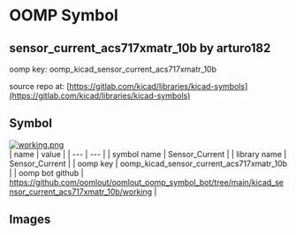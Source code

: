 # OOMP Symbol  
## sensor_current_acs717xmatr_10b  by arturo182  
  
oomp key: oomp_kicad_sensor_current_acs717xmatr_10b  
  
source repo at: [https://gitlab.com/kicad/libraries/kicad-symbols](https://gitlab.com/kicad/libraries/kicad-symbols)  
## Symbol  
  
[![working.png](working_600.png)](working.png)  
| name | value | 
| --- | --- | 
| symbol name | Sensor_Current | 
| library name | Sensor_Current | 
| oomp key | oomp_kicad_sensor_current_acs717xmatr_10b | 
| oomp bot github | https://github.com/oomlout/oomlout_oomp_symbol_bot/tree/main/kicad_sensor_current_acs717xmatr_10b/working | 
## Images  
